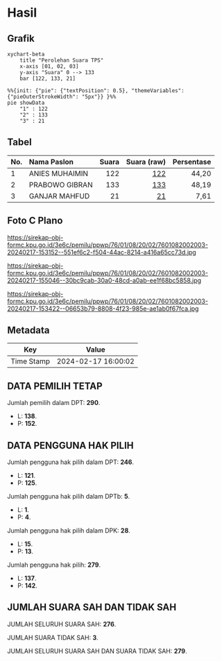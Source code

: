# Hasil

## Grafik

```mermaid
xychart-beta
    title "Perolehan Suara TPS"
    x-axis [01, 02, 03]
    y-axis "Suara" 0 --> 133
    bar [122, 133, 21]
```

```mermaid
%%{init: {"pie": {"textPosition": 0.5}, "themeVariables": {"pieOuterStrokeWidth": "5px"}} }%%
pie showData
    "1" : 122
    "2" : 133
    "3" : 21
```

## Tabel

| No. | Nama Paslon    | Suara | Suara (raw) | Persentase |
|:--- |:-------------- | -----:| -----------:| ----------:|
| 1   | ANIES MUHAIMIN | 122   | [122][p-1]  | 44,20      |
| 2   | PRABOWO GIBRAN | 133   | [133][p-2]  | 48,19      |
| 3   | GANJAR MAHFUD  | 21    | [21][p-3]   | 7,61       |


[p-1]: https://github.com/gigit-pemilu/pemilu-2024-76-sulawesi-barat/blob/main/pilpres/hitung-suara/sub/76-sulawesi-barat/sub/01-pasangkayu/sub/08-tikke-raya/sub/2002-makmur-jaya/sub/003-tps/sub/paslon-1.txt
[p-2]: https://github.com/gigit-pemilu/pemilu-2024-76-sulawesi-barat/blob/main/pilpres/hitung-suara/sub/76-sulawesi-barat/sub/01-pasangkayu/sub/08-tikke-raya/sub/2002-makmur-jaya/sub/003-tps/sub/paslon-2.txt
[p-3]: https://github.com/gigit-pemilu/pemilu-2024-76-sulawesi-barat/blob/main/pilpres/hitung-suara/sub/76-sulawesi-barat/sub/01-pasangkayu/sub/08-tikke-raya/sub/2002-makmur-jaya/sub/003-tps/sub/paslon-3.txt

## Foto C Plano

https://sirekap-obj-formc.kpu.go.id/3e6c/pemilu/ppwp/76/01/08/20/02/7601082002003-20240217-153152--551ef6c2-f504-44ac-8214-a416a65cc73d.jpg

https://sirekap-obj-formc.kpu.go.id/3e6c/pemilu/ppwp/76/01/08/20/02/7601082002003-20240217-155046--30bc9cab-30a0-48cd-a0ab-ee1f68bc5858.jpg

https://sirekap-obj-formc.kpu.go.id/3e6c/pemilu/ppwp/76/01/08/20/02/7601082002003-20240217-153422--06653b79-8808-4f23-985e-ae1ab0f67fca.jpg


## Metadata

| Key        | Value               |
| ---------- | ------------------- |
| Time Stamp | 2024-02-17 16:00:02 |


## DATA PEMILIH TETAP

Jumlah pemilih dalam DPT: **290**.
 * L: **138**.
 * P: **152**.

## DATA PENGGUNA HAK PILIH

Jumlah pengguna hak pilih dalam DPT: **246**.
 * L: **121**.
 * P: **125**.

Jumlah pengguna hak pilih dalam DPTb: **5**.
 * L: **1**.
 * P: **4**.

Jumlah pengguna hak pilih dalam DPK: **28**.
 * L: **15**.
 * P: **13**.

Jumlah pengguna hak pilih: **279**.
 * L: **137**.
 * P: **142**.

## JUMLAH SUARA SAH DAN TIDAK SAH

JUMLAH SELURUH SUARA SAH: **276**.

JUMLAH SUARA TIDAK SAH: **3**.

JUMLAH SELURUH SUARA SAH DAN SUARA TIDAK SAH: **279**.



